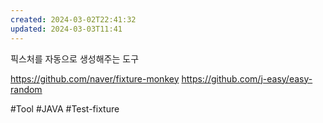 ```yaml
---
created: 2024-03-02T22:41:32
updated: 2024-03-03T11:41
---
```

픽스처를 자동으로 생성해주는 도구

https://github.com/naver/fixture-monkey
https://github.com/j-easy/easy-random

#Tool 
#JAVA
#Test-fixture